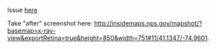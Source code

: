 Issue [here](https://github.com/nationalparkservice/places-data/issues/157)

Take "after" screenshot here: http://insidemaps.nps.gov/mapshot/?basemap=x-ray-view&exportRetina=true&height=850&width=751#11/41.1347/-74.9601.
